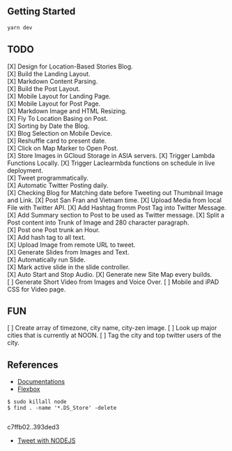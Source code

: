 ## Getting Started
```bash
yarn dev
```

## TODO
[X] Design for Location-Based Stories Blog.  
[X] Build the Landing Layout.  
[X] Markdown Content Parsing.      
[X] Build the Post Layout.   
[X] Mobile Layout for Landing Page.      
[X] Mobile Layout for Post Page.  
[X] Markdown Image and HTML Resizing.  
[X] Fly To Location Basing on Post.  
[X] Sorting by Date the Blog.  
[X] Blog Selection on Mobile Device.    
[X] Reshuffle card to present date.      
[X] Click on Map Marker to Open Post.  
[X] Store Images in GCloud Storage in ASIA servers.
[X] Trigger Lambda Functions Locally.
[X] Trigger Laclearmbda functions on schedule in live deployment.  
[X] Tweet programmatically.  
[X] Automatic Twitter Posting daily.  
[X] Checking Blog for Matching date before Tweeting out Thumbnail Image and Link. 
[X] Post San Fran and Vietnam time.
[X] Upload Media from local File with Twitter API.
[X] Add Hashtag fromm Post Tag into Twitter Message.  
[X] Add Summary section to Post to be used as Twitter message. 
[X] Split a Post content into Trunk of Image and 280 character paragraph.  
[X] Post one Post trunk an Hour.    
[X] Add hash tag to all text.  
[X] Upload Image from remote URL to tweet.  
[X] Generate Slides from Images and Text.  
[X] Automatically run Slide.  
[X] Mark active slide in the slide controller.  
[X] Auto Start and Stop Audio. 
[X] Generate new Site Map every builds.  
[ ] Generate Short Video from Images and Voice Over.
[ ] Mobile and iPAD CSS for Video page.     

## FUN
[ ] Create array of timezone, city name, city-zen image.
[ ] Look up major cities that is currently at NOON.
[ ] Tag the city and top twitter users of the city.

## References
- [Documentations](https://nextjs.org/docs)
- [Flexbox](https://flexbox.malven.co/)

```
$ sudo killall node
$ find . -name '*.DS_Store' -delete


```

c7ffb02..393ded3

- [Tweet with NODEJS](https://www.geeksforgeeks.org/tweet-using-node-js-and-twitter-api/)